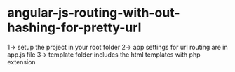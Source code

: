 # angular-js-routing-with-out-hashing-for-pretty-url
1-> setup the project in your root folder
2-> app settings for url routing are in app.js file
3-> template folder includes the html templates with php extension
